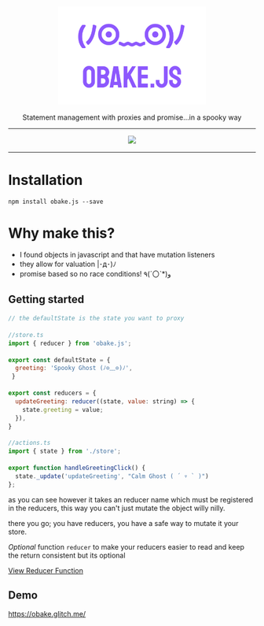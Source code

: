 <p align="center"><img width="300px" src="docs/github-logo.png" />
</p>
<p align="center">Statement management with proxies and promise...in a spooky way</p>
<hr>
<p align="center">
<a href="https://opensource.org/licenses/MIT">
  <img src="https://img.shields.io/badge/License-MIT-yellow.svg" />
</a>
</p>

---

# Installation

```
npm install obake.js --save
```

# Why make this?

- I found objects in javascript and that have mutation listeners
- they allow for valuation |･д･)ﾉ	
- promise based so no race conditions!  ٩(ˊ〇ˋ*)و	

## Getting started

```js
// the defaultState is the state you want to proxy

//store.ts
import { reducer } from 'obake.js';

export const defaultState = {
  greeting: 'Spooky Ghost (ﾉ⊙﹏⊙)ﾉ',
 }

export const reducers = {
  updateGreeting: reducer((state, value: string) => {
    state.greeting = value;
  }),
}

//actions.ts
import { state } from './store';

export function handleGreetingClick() {
  state._update('updateGreeting', "Calm Ghost ( ´ ▿ ` )")
};

```
as you can see however it takes an reducer name which must be registered in the reducers,
this way you can't just mutate the object willy nilly.

there you go; you have reducers, you have a safe way to mutate it your store.

*Optional* function `reducer` to make your reducers easier to read and keep the return consistent but its optional

[View Reducer Function](https://github.com/stagfoo/obake/blob/5c701ab5e7bf9144c182f314aba9d557190ac657/src/index.ts#L33)

## Demo
https://obake.glitch.me/